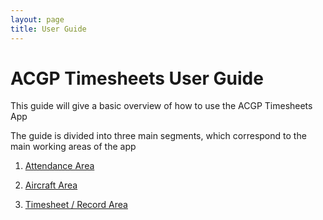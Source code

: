 ```yaml
---
layout: page
title: User Guide
---
```


# ACGP Timesheets User Guide

This guide will give a basic overview of how to use the ACGP Timesheets App

The guide is divided into three main segments, which correspond to the main working areas of the app

1. [Attendance Area](Attendance.md)

1. [Aircraft Area](Aircraft.md)

1. [Timesheet / Record Area](Timesheet.md)
